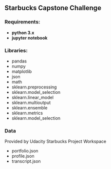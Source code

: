 ## Starbucks Capstone Challenge

### Requirements:

- **python 3.x**
- **jupyter notebook**

### Libraries:

- pandas 
- numpy
- matplotlib
- json
- math
- sklearn.preprocessing 
- sklearn.model_selection 
- sklearn.linear_model 
- sklearn.multioutput 
- sklearn.ensemble
- sklearn.metrics 
- sklearn.model_selection 

### Data

Provided by Udacity Starbucks Project Workspace

- portfolio.json
- profile.json
- transcript.json


```python

```
